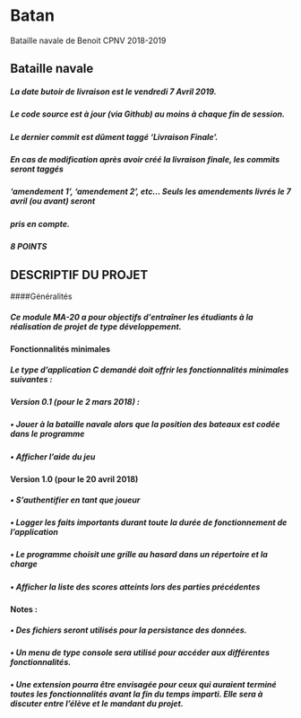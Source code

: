 # Batan
Bataille navale de Benoit CPNV 2018-2019
## Bataille navale
##### La	date	butoir	de	livraison	est	le	vendredi	7	Avril	2019.
##### Le	code	source	est	à	jour	(via	Github)	au	moins	à	chaque	fin	de	session.
##### Le	dernier	commit	est	dûment	taggé	‘Livraison	Finale’.
##### En	cas	de	modification	après	avoir	créé	la	livraison	finale,	les	commits	seront	taggés	
##### ‘amendement 1’,	‘amendement 2’,	etc… Seuls	les	amendements	livrés	le	7	avril	(ou	avant) seront	
##### pris	en	compte.
##### 8 POINTS	



## DESCRIPTIF DU PROJET
####Généralités
##### Ce module MA-20 a pour objectifs d'entraîner les étudiants à la réalisation de projet de type développement.
####	Fonctionnalités minimales
##### Le type d’application C demandé doit offrir les fonctionnalités minimales suivantes :
##### Version 0.1 (pour le 2 mars 2018) :
##### •	Jouer à la bataille navale alors que la position des bateaux est codée dans le programme
##### •	Afficher l’aide du jeu
#### Version 1.0 (pour le 20 avril 2018)
##### •	S’authentifier en tant que joueur
##### •	Logger les faits importants durant toute la durée de fonctionnement de l’application
##### •	Le programme choisit une grille au hasard dans un répertoire et la charge 
##### •	Afficher la liste des scores atteints lors des parties précédentes
#### Notes : 
##### •	Des fichiers seront utilisés pour la persistance des données.
##### •	Un menu de type console sera utilisé pour accéder aux différentes fonctionnalités.
##### •	Une extension pourra être envisagée pour ceux qui auraient terminé toutes les fonctionnalités avant la fin du temps imparti. Elle sera à discuter entre l’élève et le mandant du projet.
